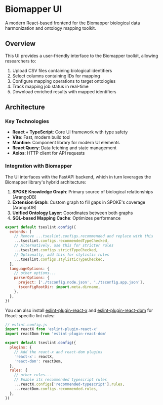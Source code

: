 # Biomapper UI

A modern React-based frontend for the Biomapper biological data harmonization and ontology mapping toolkit.

## Overview

This UI provides a user-friendly interface to the Biomapper toolkit, allowing researchers to:

1. Upload CSV files containing biological identifiers
2. Select columns containing IDs for mapping
3. Configure mapping operations to target ontologies
4. Track mapping job status in real-time
5. Download enriched results with mapped identifiers

## Architecture

### Key Technologies

- **React + TypeScript**: Core UI framework with type safety
- **Vite**: Fast, modern build tool
- **Mantine**: Component library for modern UI elements
- **React Query**: Data fetching and state management
- **Axios**: HTTP client for API requests

### Integration with Biomapper

The UI interfaces with the FastAPI backend, which in turn leverages the Biomapper library's hybrid architecture:

1. **SPOKE Knowledge Graph**: Primary source of biological relationships (ArangoDB)
2. **Extension Graph**: Custom graph to fill gaps in SPOKE's coverage (ArangoDB)
3. **Unified Ontology Layer**: Coordinates between both graphs
4. **SQL-based Mapping Cache**: Optimizes performance

```js
export default tseslint.config({
  extends: [
    // Remove ...tseslint.configs.recommended and replace with this
    ...tseslint.configs.recommendedTypeChecked,
    // Alternatively, use this for stricter rules
    ...tseslint.configs.strictTypeChecked,
    // Optionally, add this for stylistic rules
    ...tseslint.configs.stylisticTypeChecked,
  ],
  languageOptions: {
    // other options...
    parserOptions: {
      project: ['./tsconfig.node.json', './tsconfig.app.json'],
      tsconfigRootDir: import.meta.dirname,
    },
  },
})
```

You can also install [eslint-plugin-react-x](https://github.com/Rel1cx/eslint-react/tree/main/packages/plugins/eslint-plugin-react-x) and [eslint-plugin-react-dom](https://github.com/Rel1cx/eslint-react/tree/main/packages/plugins/eslint-plugin-react-dom) for React-specific lint rules:

```js
// eslint.config.js
import reactX from 'eslint-plugin-react-x'
import reactDom from 'eslint-plugin-react-dom'

export default tseslint.config({
  plugins: {
    // Add the react-x and react-dom plugins
    'react-x': reactX,
    'react-dom': reactDom,
  },
  rules: {
    // other rules...
    // Enable its recommended typescript rules
    ...reactX.configs['recommended-typescript'].rules,
    ...reactDom.configs.recommended.rules,
  },
})
```
